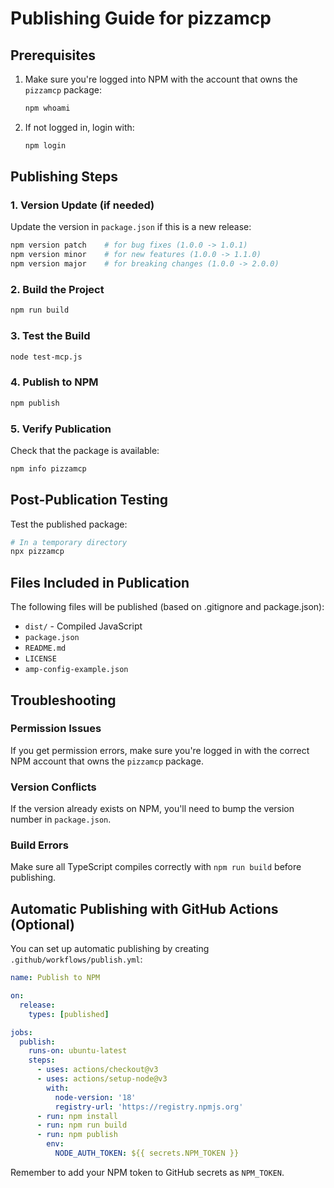# Publishing Guide for pizzamcp

## Prerequisites

1. Make sure you're logged into NPM with the account that owns the `pizzamcp` package:
   ```bash
   npm whoami
   ```

2. If not logged in, login with:
   ```bash
   npm login
   ```

## Publishing Steps

### 1. Version Update (if needed)

Update the version in `package.json` if this is a new release:
```bash
npm version patch    # for bug fixes (1.0.0 -> 1.0.1)
npm version minor    # for new features (1.0.0 -> 1.1.0)  
npm version major    # for breaking changes (1.0.0 -> 2.0.0)
```

### 2. Build the Project

```bash
npm run build
```

### 3. Test the Build

```bash
node test-mcp.js
```

### 4. Publish to NPM

```bash
npm publish
```

### 5. Verify Publication

Check that the package is available:
```bash
npm info pizzamcp
```

## Post-Publication Testing

Test the published package:
```bash
# In a temporary directory
npx pizzamcp
```

## Files Included in Publication

The following files will be published (based on .gitignore and package.json):

- `dist/` - Compiled JavaScript
- `package.json`
- `README.md`
- `LICENSE`
- `amp-config-example.json`

## Troubleshooting

### Permission Issues
If you get permission errors, make sure you're logged in with the correct NPM account that owns the `pizzamcp` package.

### Version Conflicts
If the version already exists on NPM, you'll need to bump the version number in `package.json`.

### Build Errors
Make sure all TypeScript compiles correctly with `npm run build` before publishing.

## Automatic Publishing with GitHub Actions (Optional)

You can set up automatic publishing by creating `.github/workflows/publish.yml`:

```yaml
name: Publish to NPM

on:
  release:
    types: [published]

jobs:
  publish:
    runs-on: ubuntu-latest
    steps:
      - uses: actions/checkout@v3
      - uses: actions/setup-node@v3
        with:
          node-version: '18'
          registry-url: 'https://registry.npmjs.org'
      - run: npm install
      - run: npm run build
      - run: npm publish
        env:
          NODE_AUTH_TOKEN: ${{ secrets.NPM_TOKEN }}
```

Remember to add your NPM token to GitHub secrets as `NPM_TOKEN`.

